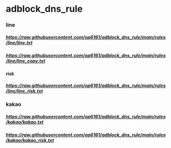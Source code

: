 # adblock_dns_rule


### line
##### https://raw.githubusercontent.com/op6161/adblock_dns_rule/main/rules/line/line.txt
##### https://raw.githubusercontent.com/op6161/adblock_dns_rule/main/rules/line/line_copy.txt
#### risk
##### https://raw.githubusercontent.com/op6161/adblock_dns_rule/main/rules/line/line_risk.txt

### kakao
##### https://raw.githubusercontent.com/op6161/adblock_dns_rule/main/rules/kakao/kakao.txt
##### https://raw.githubusercontent.com/op6161/adblock_dns_rule/main/rules/kakao/kakao_risk.txt